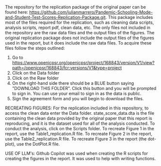 The repository for the replication package of the original paper can be found here: https://github.com/julianmarrero/Pandemic-Schooling-Mode-and-Student-Test-Scores-Replication-Package.git. This package includes most of the files required for the replication, such as cleaning data scripts, analysis scripts, report pdf, clean data, etc. The only files not included in the repository are the raw data files and the output files of the figures. The original replication package does not include the output files of the figures used in the report, but it does include the raw data files. To acquire these files follow the steps outlined:
1) Go to https://www.openicpsr.org/openicpsr/project/168843/version/V1/view?path=/openicpsr/168843/fcr:versions/V1&type=project
2) Click on the Data folder
3) Click on the Raw folder
4) On the right-hand side there should be a BLUE button saying "DOWNLOAD THIS FOLDER". Click this button and you will be prompted to sign in. You can use your email to sign in as the data is public.
5) Sign the agreement form and you will begin to download the files.

RECREATING FIGURES:
For the replication included in this repository, to access the clean data enter the Data folder. state_score_data.dta is the file containing the clean data provided by the original paper that this report is reproducing, and it is the dataset used for all of the analysis conducted. To conduct the analysis, click on the Scripts folder. To recreate Figure 1 in the report, use the Table1_replication.R file. To recreate Figure 2 in the report, use the Table2_replication.R file. To recreate Figure 3 in the report (the dot-plot), use the DotPlot.R file.

USE OF LLM's:
Github Copilot was used when creating the R scripts for creating the figures in the report. It was used to help with writing functions.
